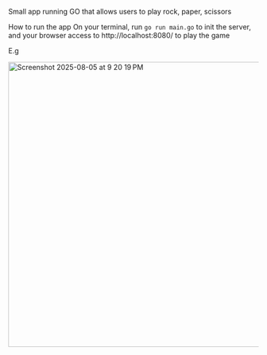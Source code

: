 

Small app running GO that allows users to play rock, paper, scissors 

How to run the app 
On your terminal, run `go run main.go` to init the server, and your browser access to http://localhost:8080/ to play the game 

E.g

 
<img width="706" height="573" alt="Screenshot 2025-08-05 at 9 20 19 PM" src="https://github.com/user-attachments/assets/71f47530-fe65-4570-b0a1-f3a6053e133f" />

